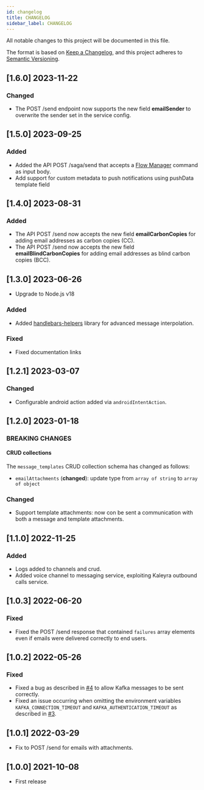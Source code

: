 ```yaml
---
id: changelog
title: CHANGELOG
sidebar_label: CHANGELOG
---
```


<!--
WARNING: this file was automatically generated by Mia-Platform Doc Aggregator.
DO NOT MODIFY IT BY HAND.
Instead, modify the source file and run the aggregator to regenerate this file.
-->

All notable changes to this project will be documented in this file.

The format is based on [Keep a Changelog](https://keepachangelog.com/en/1.0.0/),
and this project adheres to [Semantic Versioning](https://semver.org/spec/v2.0.0.html).

## [1.6.0] 2023-11-22

### Changed

- The POST /send endpoint now supports the new field **emailSender** to overwrite the sender set in the service config.

## [1.5.0] 2023-09-25

### Added
- Added the API POST /saga/send that accepts a [Flow Manager](/runtime_suite/flow-manager-service/10_overview.md) command as input body.
- Add support for custom metadata to push notifications using pushData template field

## [1.4.0] 2023-08-31

### Added

- The API POST /send now accepts the new field **emailCarbonCopies** for adding email addresses as carbon copies (CC). 
- The API POST /send now accepts the new field **emailBlindCarbonCopies** for adding email addresses as blind carbon copies (BCC). 

## [1.3.0] 2023-06-26

- Upgrade to Node.js v18

### Added

- Added [handlebars-helpers](https://github.com/helpers/handlebars-helpers) library for advanced message interpolation.

### Fixed

- Fixed documentation links

## [1.2.1] 2023-03-07

### Changed

- Configurable android action added via `androidIntentAction`.

## [1.2.0] 2023-01-18

### BREAKING CHANGES

#### CRUD collections

The `message_templates` CRUD collection schema has changed as follows:
- `emailAttachments` (**changed**): update type from `array of string` to `array of object`

### Changed

- Support template attachments: now con be sent a communication with both a message and template attachments.

## [1.1.0] 2022-11-25

### Added

- Logs added to channels and crud.
- Added voice channel to messaging service, exploiting Kaleyra outbound calls service.

## [1.0.3] 2022-06-20

### Fixed

- Fixed the POST /send response that contained `failures` array elements even if emails were delivered correctly to end users.

## [1.0.2] 2022-05-26

### Fixed

- Fixed a bug as described in [#4](https://git.tools.mia-platform.eu/platform/plugins/messaging-service/-/issues/4) to allow Kafka messages to be sent correctly.
- Fixed an issue occurring when omitting the environment variables `KAFKA_CONNECTION_TIMEOUT` and `KAFKA_AUTHENTICATION_TIMEOUT` as described in [#3](https://git.tools.mia-platform.eu/platform/plugins/messaging-service/-/issues/3).

## [1.0.1] 2022-03-29

- Fix to POST /send for emails with attachments.

## [1.0.0] 2021-10-08

- First release
